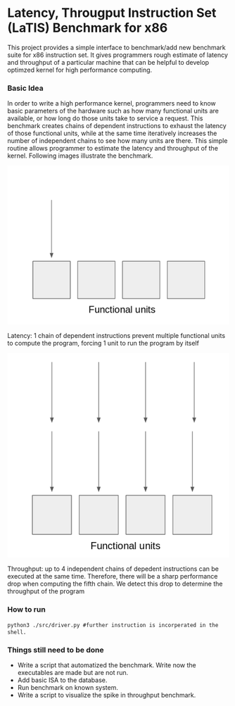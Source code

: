 # Latency, Througput Instruction Set (LaTIS) Benchmark for x86
This project provides a simple interface to benchmark/add new benchmark suite for x86 instruction set.
It gives programmers rough estimate of latency and throughput of a particular machine that can be helpful
to develop optimzed kernel for high performance computing.

### Basic Idea
In order to write a high performance kernel, programmers need to know basic parameters of the hardware such as how many
functional units are available, or how long do those units take to service a request. This benchmark creates chains of 
dependent instructions to exhaust the latency of those functional units, while at the same time iteratively increases
the number of independent chains to see how many units are there. This simple routine allows programmer to estimate 
the latency and throughput of the kernel. Following images illustrate the benchmark.


![](img/latency.png)

Latency: 1 chain of dependent instructions prevent multiple functional units to compute the program, forcing 1 unit to run the program by itself

![](img/throughput.png)

Throughput: up to 4 independent chains of depedent instructions can be executed at the same time. Therefore, there will be a sharp performance drop when computing the fifth chain. We detect this drop to determine the throughput of the program

### How to run
```
python3 ./src/driver.py #further instruction is incorperated in the shell.
```

### Things still need to be done
* Write a script that automatized the benchmark. Write now the executables are made but are not run.
* Add basic ISA to the database.
* Run benchmark on known system.
* Write a script to visualize the spike in throughput benchmark.
